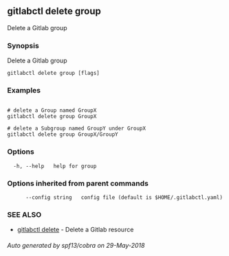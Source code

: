 ## gitlabctl delete group

Delete a Gitlab group

### Synopsis

Delete a Gitlab group

```
gitlabctl delete group [flags]
```

### Examples

```

# delete a Group named GroupX
gitlabctl delete group GroupX

# delete a Subgroup named GroupY under GroupX
gitlabctl delete group GroupX/GroupY

```

### Options

```
  -h, --help   help for group
```

### Options inherited from parent commands

```
      --config string   config file (default is $HOME/.gitlabctl.yaml)
```

### SEE ALSO

* [gitlabctl delete](gitlabctl_delete.md)	 - Delete a Gitlab resource

###### Auto generated by spf13/cobra on 29-May-2018
